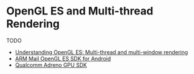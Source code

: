 # OpenGL ES and Multi-thread Rendering

TODO

 * [Understanding OpenGL ES: Multi-thread and multi-window rendering][1]
 * [ARM Mail OpenGL ES SDK for Android][2]
 * [Qualcomm Adreno GPU SDK][3]

[1]:https://www.imgtec.com/blog/understanding-opengl-es-multi-thread-multi-window-rendering/
[2]:https://arm-software.github.io/opengl-es-sdk-for-android/index.html
[3]:https://developer.qualcomm.com/software/adreno-gpu-sdk
